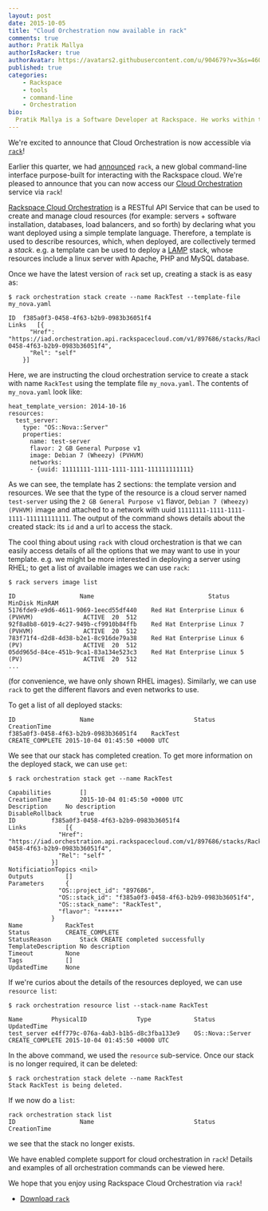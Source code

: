 ```yaml
---
layout: post
date: 2015-10-05
title: "Cloud Orchestration now available in rack"
comments: true
author: Pratik Mallya
authorIsRacker: true
authorAvatar: https://avatars2.githubusercontent.com/u/904679?v=3&s=460
published: true
categories:
    - Rackspace
    - tools
    - command-line
    - Orchestration
bio:
  Pratik Mallya is a Software Developer at Rackspace. He works within the Cloud Orchestration team. He holds an MS from UIUC and BS from BITS Pilani, India.
---
```


We're excited to announce that Cloud Orchestration is now accessible via [`rack`](https://developer.rackspace.com/docs/rack-cli)!

<!-- more -->

Earlier this quarter, we had [announced](https://developer.rackspace.com/blog/introducing-rack-global-cli/) `rack`, a new global command-line interface purpose-built for interacting with the Rackspace cloud. We're pleased to announce that you can now access our [Cloud Orchestration](http://www.rackspace.com/en-us/cloud/orchestration) service via `rack`!

[Rackspace Cloud Orchestration]((http://docs.rackspace.com/orchestration/api/v1/orchestration-templates-devguide/content/overview.html)) is a RESTful API Service that can be used to create and manage cloud resources (for example: servers + software installation, databases, load balancers, and so forth) by declaring what you want deployed using a simple template language. Therefore, a template is used to describe resources, which, when deployed, are collectively termed a _stack_. e.g. a template can be used to deploy a [LAMP](https://github.com/rackspace-orchestration-templates/lamp/blob/master/lamp.yaml) stack, whose resources include a linux server with Apache, PHP and MySQL database.

Once we have the latest version of `rack` set up, creating a stack is as easy as:

```
$ rack orchestration stack create --name RackTest --template-file my_nova.yaml

ID	f385a0f3-0458-4f63-b2b9-0983b36051f4
Links	[{
	  "Href": "https://iad.orchestration.api.rackspacecloud.com/v1/897686/stacks/RackTest/f385a0f3-0458-4f63-b2b9-0983b36051f4",
	  "Rel": "self"
	}]
```

Here, we are instructing the cloud orchestration service to create a stack with name `RackTest` using the template file `my_nova.yaml`. The contents of `my_nova.yaml` look like:

```
heat_template_version: 2014-10-16
resources:
  test_server:
    type: "OS::Nova::Server"
    properties:
      name: test-server
      flavor: 2 GB General Purpose v1
      image: Debian 7 (Wheezy) (PVHVM)
      networks:
      - {uuid: 11111111-1111-1111-1111-111111111111}
```
As we can see, the template has 2 sections: the template version and resources. We see that the type of the resource is a cloud server named `test-server` using the `2 GB General Purpose v1` flavor, `Debian 7 (Wheezy) (PVHVM)` image and attached to a network with uuid `11111111-1111-1111-1111-111111111111`. The output of the command shows details about the created stack: its `id` and a url to access the stack.

The cool thing about using `rack` with cloud orchestration is that we can easily access details of all the options that we may want to use in your template. e.g. we might be more interested in deploying a server using RHEL; to get a list of available images we can use `rack`:

```
$ rack servers image list

ID					Name								Status	MinDisk	MinRAM
5176fde9-e9d6-4611-9069-1eecd55df440	Red Hat Enterprise Linux 6 (PVHVM)				ACTIVE	20	512
92f8a8b8-6019-4c27-949b-cf9910b84ffb	Red Hat Enterprise Linux 7 (PVHVM)				ACTIVE	20	512
783f71f4-d2d8-4d38-b2e1-8c916de79a38	Red Hat Enterprise Linux 6 (PV)					ACTIVE	20	512
05dd965d-84ce-451b-9ca1-83a134e523c3	Red Hat Enterprise Linux 5 (PV)					ACTIVE	20	512
...

```
(for convenience, we have only shown RHEL images). Similarly, we can use `rack` to get the different flavors and even networks to use.

To get a list of all deployed stacks:
```
ID					Name							Status		CreationTime
f385a0f3-0458-4f63-b2b9-0983b36051f4	RackTest						CREATE_COMPLETE	2015-10-04 01:45:50 +0000 UTC
```

We see that our stack has completed creation. To get more information on the deployed stack, we can use `get`:

```
$ rack orchestration stack get --name RackTest

Capabilities		[]
CreationTime		2015-10-04 01:45:50 +0000 UTC
Description		No description
DisableRollback		true
ID			f385a0f3-0458-4f63-b2b9-0983b36051f4
Links			[{
			  "Href": "https://iad.orchestration.api.rackspacecloud.com/v1/897686/stacks/RackTest/f385a0f3-0458-4f63-b2b9-0983b36051f4",
			  "Rel": "self"
			}]
NotificiationTopics	<nil>
Outputs			[]
Parameters		{
			  "OS::project_id": "897686",
			  "OS::stack_id": "f385a0f3-0458-4f63-b2b9-0983b36051f4",
			  "OS::stack_name": "RackTest",
			  "flavor": "******"
			}
Name			RackTest
Status			CREATE_COMPLETE
StatusReason		Stack CREATE completed successfully
TemplateDescription	No description
Timeout			None
Tags			[]
UpdatedTime		None
```

If we're curios about the details of the resources deployed, we can use `resource list`:

```
$ rack orchestration resource list --stack-name RackTest

Name		PhysicalID				Type			Status		UpdatedTime
test_server	e4ff779c-076a-4ab3-b1b5-d8c3fba133e9	OS::Nova::Server	CREATE_COMPLETE	2015-10-04 01:45:50 +0000 UTC
```

In the above command, we used the `resource` sub-service. Once our stack is no longer required, it can be deleted:

```
$ rack orchestration stack delete --name RackTest
Stack RackTest is being deleted.
```

If we now do a `list`:

```
rack orchestration stack list
ID					Name							Status		CreationTime
```

we see that the stack no longer exists.

We have enabled complete support for cloud orchestration in `rack`! Details and examples of all orchestration commands can be viewed here.

We hope that you enjoy using Rackspace Cloud Orchestration via `rack`!

- [Download `rack`](https://developer.rackspace.com/docs/rack-cli/#quickstart)
